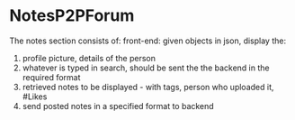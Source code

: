 # NotesP2PForum
The notes section consists of:
front-end:
given objects in json, display the:
1) profile picture, details of the person
2) whatever is typed in search, should be sent the the backend in the required format
3) retrieved notes to be displayed - with tags, person who uploaded it, #Likes
4) send posted notes in a specified format to backend
